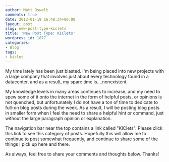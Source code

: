 ```yaml
---
author: Matt Oswalt
comments: true
date: 2012-01-19 16:48:34+00:00
layout: post
slug: new-post-type-kiclets
title: 'New Post Type: KIClets'
wordpress_id: 1877
categories:
- Blog
tags:
- kiclet
---
```


My time lately has been just blasted. I'm being placed into new projects with a large company that involves just about every technology found in a datacenter, and as a result, my spare time is....nonexistent.

My knowledge levels in many areas continues to increase, and my need to spew some of it onto the internet in the form of helpful posts, or opinions is not quenched, but unfortunately I do not have a ton of time to dedicate to full-on blog posts during the week. As a result, I will be posting blog posts in smaller form when I feel the need to share a helpful hint or command, just without the large paragraph opinion or explanation.

The navigation bar near the top contains a link called "KIClets". Please click this link to see this category of posts. Hopefully this will allow me to continue to post somewhat frequently, and continue to share some of the things I pick up here and there.

As always, feel free to share your comments and thoughts below. Thanks!
